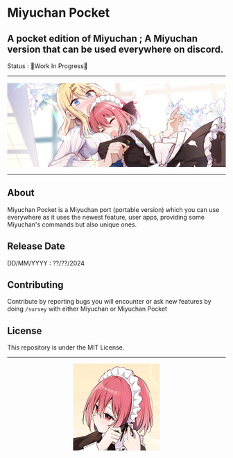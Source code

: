 # Miyuchan Pocket

A pocket edition of Miyuchan ; A Miyuchan version that can be used everywhere on discord.
---

Status : 🚧Work In Progress🚧

---

![Banner](assets/banner.png)

---

## About

Miyuchan Pocket is a Miyuchan port (portable version) which you can use everywhere as it uses the newest feature, user apps, providing some Miyuchan's commands but also unique ones.

## Release Date

DD/MM/YYYY : ??/??/2024

## Contributing

Contribute by reporting bugs you will encounter or ask new features by doing `/survey` with either Miyuchan or Miyuchan Pocket

## License

This repository is under the MIT License.

---

<div align="center">
  <img src="assets/pfp.jpg" alt="Profile Picture" width="200" height="200">
</div>

